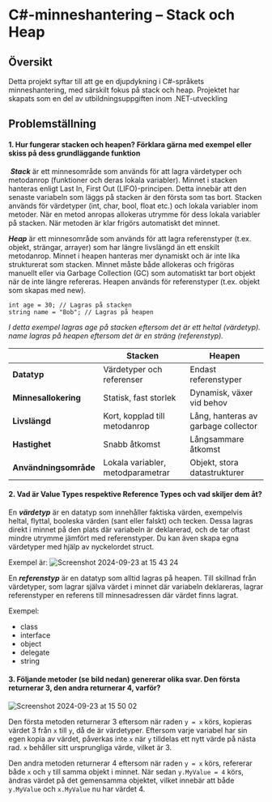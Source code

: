 # C#-minneshantering – Stack och Heap

## Översikt
Detta projekt syftar till att ge en djupdykning i C#-språkets minneshantering, med särskilt fokus på stack och heap. Projektet har skapats som en del av utbildningsuppgiften inom .NET-utveckling

## Problemställning

####  1. Hur fungerar stacken och heapen? Förklara gärna med exempel eller skiss på dess grundläggande funktion

 ***Stack***  är ett minnesområde som används för att lagra värdetyper och metodanrop (funktioner och deras lokala variabler).
Minnet i stacken hanteras enligt Last In, First Out (LIFO)-principen. Detta innebär att den senaste variabeln som läggs på stacken är den första som tas bort.
Stacken används för värdetyper (int, char, bool, float etc.) och lokala variabler inom metoder.
När en metod anropas allokeras utrymme för dess lokala variabler på stacken. När metoden är klar frigörs automatiskt det minnet.

***Heap*** är ett minnesområde som används för att lagra referenstyper (t.ex. objekt, strängar, arrayer) som har längre livslängd än ett enskilt metodanrop.
Minnet i heapen hanteras mer dynamiskt och är inte lika strukturerat som stacken. Minnet måste både allokeras och frigöras manuellt eller via Garbage Collection (GC) som automatiskt tar bort objekt när de inte längre refereras.
Heapen används för referenstyper (t.ex. objekt som skapas med new).

```
int age = 30; // Lagras på stacken
string name = "Bob"; // Lagras på heapen
```

*I detta exempel lagras age på stacken eftersom det är ett heltal (värdetyp). name lagras på heapen eftersom det är en sträng (referenstyp).*

|  | Stacken | Heapen |
|---|---|---|
| **Datatyp** | Värdetyper och referenser | Endast referenstyper |
| **Minnesallokering** | Statisk, fast storlek | Dynamisk, växer vid behov |
| **Livslängd** | Kort, kopplad till metodanrop | Lång, hanteras av garbage collector |
| **Hastighet** | Snabb åtkomst | Långsammare åtkomst |
| **Användningsområde** | Lokala variabler, metodparametrar | Objekt, stora datastrukturer |

#### 2. Vad är Value Types respektive Reference Types och vad skiljer dem åt?

En ***värdetyp*** är en datatyp som innehåller faktiska värden, exempelvis heltal, flyttal, booleska värden (sant eller falskt) och tecken. Dessa lagras direkt i minnet på den plats där variabeln är deklarerad, och de tar oftast mindre utrymme jämfört med referenstyper. Du kan även skapa egna värdetyper med hjälp av nyckelordet struct.

Exempel är:
![Screenshot 2024-09-23 at 15 43 24](https://github.com/user-attachments/assets/e9fa2f7d-d1ad-4ba5-9d98-1eb1eaef5f85)

En ***referenstyp*** är en datatyp som alltid lagras på heapen. Till skillnad från värdetyper, som lagrar själva värdet i minnet där variabeln deklareras, lagrar referenstyper en referens till minnesadressen där värdet finns lagrat.

Exempel:

- class
- interface
- object
- delegate
- string

#### 3. Följande metoder (se bild nedan) genererar olika svar. Den första returnerar 3, den andra returnerar 4, varför?
![Screenshot 2024-09-23 at 15 50 02](https://github.com/user-attachments/assets/eb8b0665-471e-4b8e-be09-2035844a9786)

Den första metoden returnerar 3 eftersom när raden `y = x` körs, kopieras värdet 3 från `x` till `y`, då de är värdetyper. Eftersom varje variabel har sin egen kopia av värdet, påverkas inte `x` när `y` tilldelas ett nytt värde på nästa rad. `x` behåller sitt ursprungliga värde, vilket är 3.

Den andra metoden returnerar 4 eftersom när raden `y = x` körs, refererar både `x` och `y` till samma objekt i minnet. När sedan `y.MyValue = 4` körs, ändras värdet på det gemensamma objektet, vilket innebär att både `y.MyValue` och `x.MyValue` nu har värdet 4.

